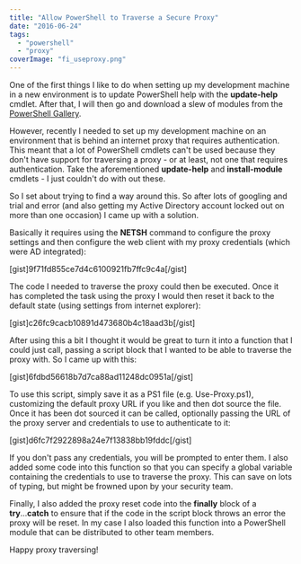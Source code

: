 ```yaml
---
title: "Allow PowerShell to Traverse a Secure Proxy"
date: "2016-06-24"
tags: 
  - "powershell"
  - "proxy"
coverImage: "fi_useproxy.png"
---
```


One of the first things I like to do when setting up my development machine in a new environment is to update PowerShell help with the **update-help** cmdlet. After that, I will then go and download a slew of modules from the [PowerShell Gallery](http://www.powershellgallery.com/).

However, recently I needed to set up my development machine on an environment that is behind an internet proxy that requires authentication. This meant that a lot of PowerShell cmdlets can't be used because they don't have support for traversing a proxy - or at least, not one that requires authentication. Take the aforementioned **update-help** and **install-module** cmdlets - I just couldn't do with out these.

So I set about trying to find a way around this. So after lots of googling and trial and error (and also getting my Active Directory account locked out on more than one occasion) I came up with a solution.

Basically it requires using the **NETSH** command to configure the proxy settings and then configure the web client with my proxy credentials (which were AD integrated):

\[gist\]9f71fd855ce7d4c6100921fb7ffc9c4a\[/gist\]

The code I needed to traverse the proxy could then be executed. Once it has completed the task using the proxy I would then reset it back to the default state (using settings from internet explorer):

\[gist\]c26fc9cacb10891d473680b4c18aad3b\[/gist\]

After using this a bit I thought it would be great to turn it into a function that I could just call, passing a script block that I wanted to be able to traverse the proxy with. So I came up with this:

\[gist\]6fdbd56618b7d7ca88ad11248dc0951a\[/gist\]

To use this script, simply save it as a PS1 file (e.g. Use-Proxy.ps1), customizing the default proxy URL if you like and then dot source the file. Once it has been dot sourced it can be called, optionally passing the URL of the proxy server and credentials to use to authenticate to it:

\[gist\]d6fc7f2922898a24e7f13838bb19fddc\[/gist\]

If you don't pass any credentials, you will be prompted to enter them. I also added some code into this function so that you can specify a global variable containing the credentials to use to traverse the proxy. This can save on lots of typing, but might be frowned upon by your security team.

Finally, I also added the proxy reset code into the **finally** block of a **try**...**catch** to ensure that if the code in the script block throws an error the proxy will be reset. In my case I also loaded this function into a PowerShell module that can be distributed to other team members.

Happy proxy traversing!
